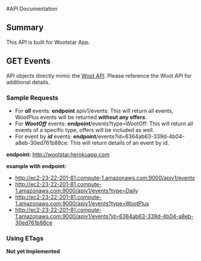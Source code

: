 #API Documentation

## Summary
This API is built for Wootstar App.

## GET Events

API objects directly mimic the [Woot API](http://api.woot.com/2/docs/events). Please reference the Woot API for additional details.

### Sample Requests

* For __*all*__ events: __endpoint__ apiv1/events: This will return all events, WootPlus events will be returned __without any offers__.
* For __*WootOff*__ events: __endpoint__/events?type=WootOff: This will return all events of a specific type, offers will be included as well.
* For event by __*id*__ events: __endpoint__/events?id=6364ab63-339d-4b04-a8eb-30ed761b88ce: This will return details of an event by id.

__endpoint:__ http://wootstar.herokuapp.com

__example with endpoint:__

* http://ec2-23-22-201-81.compute-1.amazonaws.com:9000/apiv1/events
* http://ec2-23-22-201-81.compute-1.amazonaws.com:9000/apiv1/events?type=Daily
* http://ec2-23-22-201-81.compute-1.amazonaws.com:9000/apiv1/events?type=WootPlus
* http://ec2-23-22-201-81.compute-1.amazonaws.com:9000/apiv1/events?id=6364ab63-339d-4b04-a8eb-30ed761b88ce

### Using ETags
__Not yet Implemented__